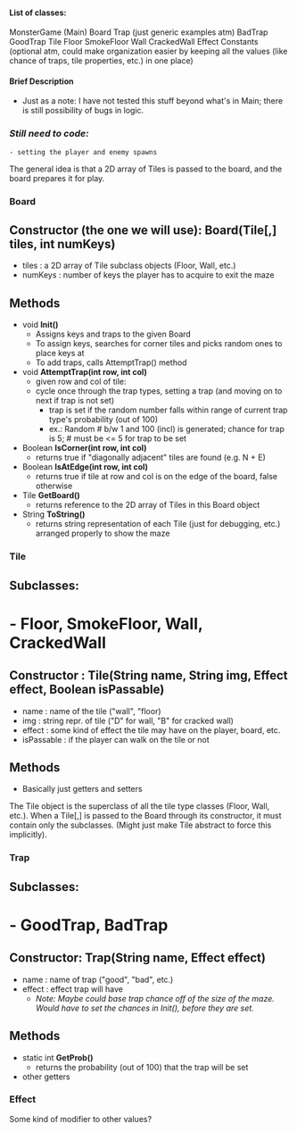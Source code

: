 #### List of classes:
MonsterGame (Main)
Board
Trap (just generic examples atm)
    BadTrap
    GoodTrap
Tile
    Floor
    SmokeFloor
    Wall
    CrackedWall
Effect
Constants (optional atm, could make organization easier by keeping all the values (like chance of traps, tile properties, etc.) in one place)

#### Brief Description
- Just as a note: I have not tested this stuff beyond what's in Main; there is still possibility of bugs in logic.
### ***Still need to code:***
    - setting the player and enemy spawns

The general idea is that a 2D array of Tiles is passed to the board, and the board prepares it for play.


### **Board**
## Constructor (the one we will use): Board(Tile[,] tiles, int numKeys)
- tiles : a 2D array of Tile subclass objects (Floor, Wall, etc.)
- numKeys : number of keys the player has to acquire to exit the maze

## Methods
- void **Init()**
    - Assigns keys and traps to the given Board
    - To assign keys, searches for corner tiles and picks random ones to place keys at
    - To add traps, calls AttemptTrap() method
- void **AttemptTrap(int row, int col)**
    - given row and col of tile:
    - cycle once through the trap types, setting a trap (and moving on to next if trap is not set)
        - trap is set if the random number falls within range of current trap type's probability (out of 100)
        - ex.: Random # b/w 1 and 100 (incl) is generated; chance for trap is 5; # must be <= 5 for trap to be set
- Boolean **IsCorner(int row, int col)**
    - returns true if "diagonally adjacent" tiles are found (e.g. N + E)
- Boolean **IsAtEdge(int row, int col)**
    - returns true if tile at row and col is on the edge of the board, false otherwise
- Tile **GetBoard()**
    - returns reference to the 2D array of Tiles in this Board object
- String **ToString()**
    - returns string representation of each Tile (just for debugging, etc.) arranged properly to show the maze


### **Tile**
## **Subclasses:**
# - Floor, SmokeFloor, Wall, CrackedWall
## Constructor : Tile(String name, String img, Effect effect, Boolean isPassable)
- name : name of the tile ("wall", "floor)
- img : string repr. of tile ("D" for wall, "B" for cracked wall)
- effect : some kind of effect the tile may have on the player, board, etc.
- isPassable : if the player can walk on the tile or not

## Methods
- Basically just getters and setters

The Tile object is the superclass of all the tile type classes (Floor, Wall, etc.).
When a Tile[,] is passed to the Board through its constructor, it must contain only the subclasses.
(Might just make Tile abstract to force this implicitly).

### **Trap**
## **Subclasses:**
# - GoodTrap, BadTrap
## Constructor: Trap(String name, Effect effect)
- name : name of trap ("good", "bad", etc.)
- effect : effect trap will have
    - *Note: Maybe could base trap chance off of the size of the maze.  Would have to set the chances in Init(), before they are set.*

## Methods
- static int **GetProb()**
    - returns the probability (out of 100) that the trap will be set
- other getters

### **Effect**
Some kind of modifier to other values?
